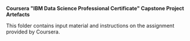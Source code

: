 **Coursera "IBM Data Science Professional Certificate" Capstone Project Artefacts**
 
 
This folder contains input material and instructions on the assignment provided by Coursera.
